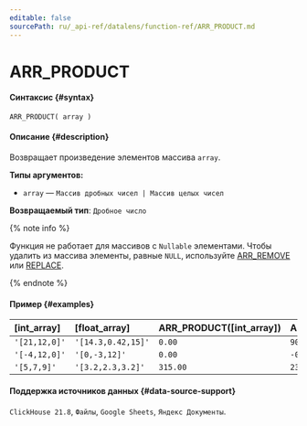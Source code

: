 ```yaml
---
editable: false
sourcePath: ru/_api-ref/datalens/function-ref/ARR_PRODUCT.md
---
```


# ARR_PRODUCT



#### Синтаксис {#syntax}


```
ARR_PRODUCT( array )
```

#### Описание {#description}
Возвращает произведение элементов массива `array`.

**Типы аргументов:**
- `array` — `Массив дробных чисел | Массив целых чисел`


**Возвращаемый тип**: `Дробное число`

{% note info %}

Функция не работает для массивов с `Nullable` элементами. Чтобы удалить из массива элементы, равные `NULL`, используйте [ARR_REMOVE](ARR_REMOVE.md) или [REPLACE](REPLACE_ARRAY.md).

{% endnote %}


#### Пример {#examples}



| **[int_array]**   | **[float_array]**   | **ARR_PRODUCT([int_array])**   | **ARR_PRODUCT([float_array])**   |
|:------------------|:--------------------|:-------------------------------|:---------------------------------|
| `'[21,12,0]'`     | `'[14.3,0.42,15]'`  | `0.00`                         | `90.09`                          |
| `'[-4,12,0]'`     | `'[0,-3,12]'`       | `0.00`                         | `-0.00`                          |
| `'[5,7,9]'`       | `'[3.2,2.3,3.2]'`   | `315.00`                       | `23.55`                          |




#### Поддержка источников данных {#data-source-support}

`ClickHouse 21.8`, `Файлы`, `Google Sheets`, `Яндекс Документы`.
